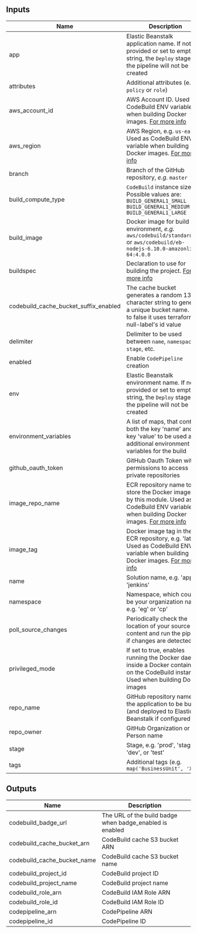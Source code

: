 ## Inputs

| Name | Description | Type | Default | Required |
|------|-------------|:----:|:-----:|:-----:|
| app | Elastic Beanstalk application name. If not provided or set to empty string, the ``Deploy`` stage of the pipeline will not be created | string | `` | no |
| attributes | Additional attributes (e.g. `policy` or `role`) | list(string) | `<list>` | no |
| aws_account_id | AWS Account ID. Used as CodeBuild ENV variable when building Docker images. [For more info](http://docs.aws.amazon.com/codebuild/latest/userguide/sample-docker.html) | string | `` | no |
| aws_region | AWS Region, e.g. `us-east-1`. Used as CodeBuild ENV variable when building Docker images. [For more info](http://docs.aws.amazon.com/codebuild/latest/userguide/sample-docker.html) | string | `` | no |
| branch | Branch of the GitHub repository, _e.g._ `master` | string | - | yes |
| build_compute_type | `CodeBuild` instance size.  Possible values are: ```BUILD_GENERAL1_SMALL``` ```BUILD_GENERAL1_MEDIUM``` ```BUILD_GENERAL1_LARGE``` | string | `BUILD_GENERAL1_SMALL` | no |
| build_image | Docker image for build environment, _e.g._ `aws/codebuild/standard:2.0` or `aws/codebuild/eb-nodejs-6.10.0-amazonlinux-64:4.0.0` | string | `aws/codebuild/standard:2.0` | no |
| buildspec | Declaration to use for building the project. [For more info](http://docs.aws.amazon.com/codebuild/latest/userguide/build-spec-ref.html) | string | `` | no |
| codebuild_cache_bucket_suffix_enabled | The cache bucket generates a random 13 character string to generate a unique bucket name. If set to false it uses terraform-null-label's id value | bool | `true` | no |
| delimiter | Delimiter to be used between `name`, `namespace`, `stage`, etc. | string | `-` | no |
| enabled | Enable ``CodePipeline`` creation | bool | `true` | no |
| env | Elastic Beanstalk environment name. If not provided or set to empty string, the ``Deploy`` stage of the pipeline will not be created | string | `` | no |
| environment_variables | A list of maps, that contain both the key 'name' and the key 'value' to be used as additional environment variables for the build | object | `<list>` | no |
| github_oauth_token | GitHub Oauth Token with permissions to access private repositories | string | - | yes |
| image_repo_name | ECR repository name to store the Docker image built by this module. Used as CodeBuild ENV variable when building Docker images. [For more info](http://docs.aws.amazon.com/codebuild/latest/userguide/sample-docker.html) | string | `UNSET` | no |
| image_tag | Docker image tag in the ECR repository, e.g. 'latest'. Used as CodeBuild ENV variable when building Docker images. [For more info](http://docs.aws.amazon.com/codebuild/latest/userguide/sample-docker.html) | string | `latest` | no |
| name | Solution name, e.g. 'app' or 'jenkins' | string | - | yes |
| namespace | Namespace, which could be your organization name, e.g. 'eg' or 'cp' | string | `` | no |
| poll_source_changes | Periodically check the location of your source content and run the pipeline if changes are detected | bool | `true` | no |
| privileged_mode | If set to true, enables running the Docker daemon inside a Docker container on the CodeBuild instance. Used when building Docker images | bool | `false` | no |
| repo_name | GitHub repository name of the application to be built (and deployed to Elastic Beanstalk if configured) | string | - | yes |
| repo_owner | GitHub Organization or Person name | string | - | yes |
| stage | Stage, e.g. 'prod', 'staging', 'dev', or 'test' | string | `` | no |
| tags | Additional tags (e.g. `map('BusinessUnit', 'XYZ')` | map(string) | `<map>` | no |

## Outputs

| Name | Description |
|------|-------------|
| codebuild_badge_url | The URL of the build badge when badge_enabled is enabled |
| codebuild_cache_bucket_arn | CodeBuild cache S3 bucket ARN |
| codebuild_cache_bucket_name | CodeBuild cache S3 bucket name |
| codebuild_project_id | CodeBuild project ID |
| codebuild_project_name | CodeBuild project name |
| codebuild_role_arn | CodeBuild IAM Role ARN |
| codebuild_role_id | CodeBuild IAM Role ID |
| codepipeline_arn | CodePipeline ARN |
| codepipeline_id | CodePipeline ID |

